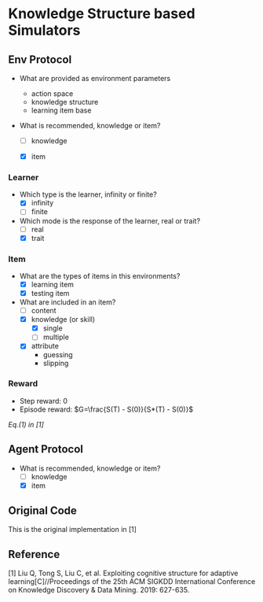 # Knowledge Structure based Simulators

## Env Protocol

- What are provided as environment parameters
    - action space
    - knowledge structure
    - learning item base

- What is recommended, knowledge or item?
    - [ ] knowledge
    - [x] item


### Learner
 
- Which type is the learner, infinity or finite?
    - [x] infinity
    - [ ] finite
- Which mode is the response of the learner, real or trait?
    - [ ] real
    - [x] trait 

### Item
- What are the types of items in this environments?
    - [x] learning item
    - [x] testing item

- What are included in an item?
    - [ ] content
    - [x] knowledge (or skill)
        - [x] single
        - [ ] multiple
    - [x] attribute
        - guessing
        - slipping

### Reward

- Step reward: 0
- Episode reward: $G=\frac{S(T) - S(0)}{S*(T) - S(0)}$

_Eq.(1) in [1]_

## Agent Protocol
- What is recommended, knowledge or item?
    - [ ] knowledge
    - [x] item

## Original Code

This is the original implementation in [1]


## Reference

[1] Liu Q, Tong S, Liu C, et al. Exploiting cognitive structure for adaptive learning[C]//Proceedings of the 25th ACM SIGKDD International Conference on Knowledge Discovery & Data Mining. 2019: 627-635.

